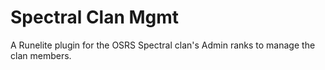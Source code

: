 # Spectral Clan Mgmt
A Runelite plugin for the OSRS Spectral clan's Admin ranks to manage the clan members.